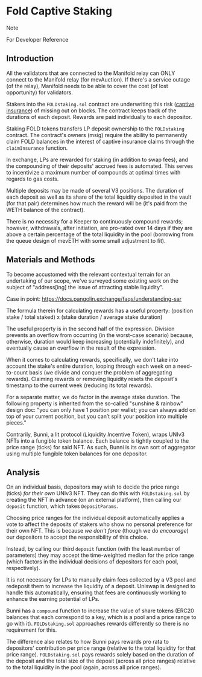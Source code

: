 # Fold Captive Staking

> [!NOTE]
> For Developer Reference

## Introduction

All the validators that are connected to the Manifold relay can ONLY connect to the Manifold relay (for mevAuction). If there's a service outage (of the relay), Manifold needs to be able to cover the cost (of lost opportunity) for validators.

Stakers into the `FOLDstaking.sol` contract are underwriting this risk ([captive insurance](https://forums.manifoldfinance.com/t/captive-insurance-and-fold-staking/562)) of missing out on blocks. The contract keeps track of the durations of each deposit. Rewards are paid individually to each depositor.

Staking FOLD tokens transfers LP deposit ownership to the `FOLDstaking` contract. The contract's owners (msig) require the ability to permanently claim FOLD balances in the interest of captive insurance claims through the `claimInsurance` function.

In exchange, LPs are rewarded for staking (in addition to swap fees), and the compounding of their deposits' accrued fees is automated. This serves to incentivize a maximum number of compounds at optimal times with regards to gas costs.

Multiple deposits may be made of several V3 positions. The duration of each deposit as well as its share of the total liquidity deposited in the vault (for that pair) determines how much the reward will be (it's paid from the WETH balance of the contract).

There is no necessity for a Keeper to continuously compound rewards; however, withdrawals, after initiation, are pro-rated over 14 days if they are above a certain percentage of the total liquidity in the pool (borrowing from the queue design of mevETH with some small adjustment to fit).

## Materials and Methods

To become accustomed with the relevant contextual terrain for an undertaking of our scope, we've surveyed some existing work on the subject of "address[ing] the issue of attracting stable liquidity".

Case in point: https://docs.pangolin.exchange/faqs/understanding-sar

The formula therein for calculating rewards has a useful property:
(position stake / total staked) x (stake duration / average stake duration)

The useful property is in the second half of the expression. Division prevents an overflow from occurring (in the worst-case scenario) because, otherwise, duration would keep increasing (potentially indefinitely), and eventually cause an overflow in the result of the expression.

When it comes to calculating rewards, specifically, we don't take into account the stake's entire duration, looping through each week on a need-to-count basis (we divide and conquer the problem of aggregating rewards). Claiming rewards or removing liquidity resets the deposit's timestamp to the current week (reducing its total rewards).

For a separate matter, we do factor in the average stake duration. The following property is inherited from the so-called "sunshine & rainbow" design doc: "you can only have 1 position per wallet; you can always add on top of your current position, but you can’t split your position into multiple pieces."

Contrarily, Bunni, a lit protocol (*L*iquidity *I*ncentive *T*oken), wraps UNIv3 NFTs into a fungible token balance. Each balance is tightly coupled to the price range (ticks) for said NFT. As such, Bunni is its own sort of aggregator using multiple fungible token balances for one depositor.

## Analysis

On an individual basis, depositors may wish to decide the price range (ticks) *for their own* UNIv3 NFT. They can do this with `FOLDstaking.sol` by creating the NFT in advance (on an external platform), then calling our `deposit` function, which takes `DepositParams`.

Choosing price ranges for the individual deposit automatically applies a vote to affect the deposits of stakers who show no personal preference for their own NFT. This is because *we don't force* (though we do *encourage*) our depositors to accept the responsibility of this choice.

Instead, by calling our third `deposit` function (with the least number of parameters) they may accept the time-weighted median for the price range (which factors in the individual decisions of depositors for each pool, respectively).

It is not necessary for LPs to manually claim fees collected by a V3 pool and redeposit them to increase the liquidity of a deposit. Uniswap is designed to handle this automatically, ensuring that fees are continuously working to enhance the earning potential of LPs.

Bunni has a `compound` function to increase the value of share tokens (ERC20 balances that each correspond to a key, which is a pool and a price range to go with it). `FOLDstaking.sol` approaches rewards differently so there is no requirement for this.

The difference also relates to how Bunni pays rewards pro rata to depositors' contribution per price range (relative to the total liquidity for that price range). `FOLDstaking.sol` pays rewards solely based on the duration of the deposit and the total size of the deposit (across all price ranges) relative to the total liquidity in the pool (again, across all price ranges).
